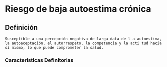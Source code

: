 # Riesgo de baja autoestima crónica
## Definición
	Susceptible a una percepción negativa de larga data de l a autoestima, la autoaceptación, el autorrespeto, la competencia y la acti tud hacia sí mismo, lo que puede comprometer la salud.

### Caracteristicas Definitorias


